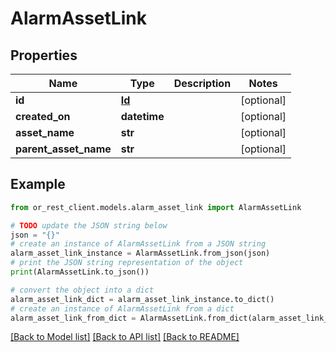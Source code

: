 # AlarmAssetLink


## Properties

Name | Type | Description | Notes
------------ | ------------- | ------------- | -------------
**id** | [**Id**](Id.md) |  | [optional] 
**created_on** | **datetime** |  | [optional] 
**asset_name** | **str** |  | [optional] 
**parent_asset_name** | **str** |  | [optional] 

## Example

```python
from or_rest_client.models.alarm_asset_link import AlarmAssetLink

# TODO update the JSON string below
json = "{}"
# create an instance of AlarmAssetLink from a JSON string
alarm_asset_link_instance = AlarmAssetLink.from_json(json)
# print the JSON string representation of the object
print(AlarmAssetLink.to_json())

# convert the object into a dict
alarm_asset_link_dict = alarm_asset_link_instance.to_dict()
# create an instance of AlarmAssetLink from a dict
alarm_asset_link_from_dict = AlarmAssetLink.from_dict(alarm_asset_link_dict)
```
[[Back to Model list]](../README.md#documentation-for-models) [[Back to API list]](../README.md#documentation-for-api-endpoints) [[Back to README]](../README.md)


